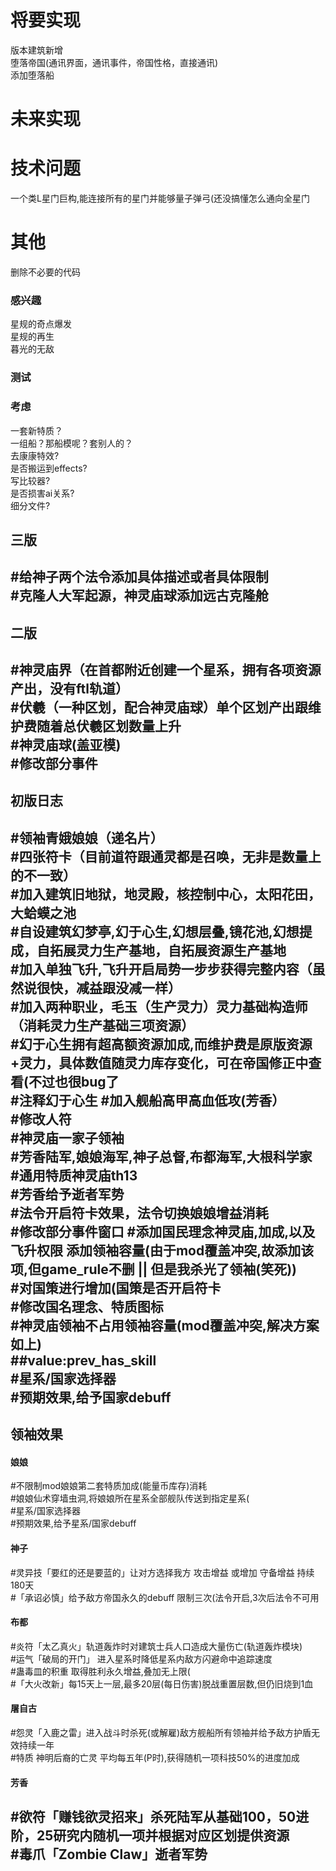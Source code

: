 
# 将要实现  
版本建筑新增  
堕落帝国(通讯界面，通讯事件，帝国性格，直接通讯)  
添加堕落船  
# 未来实现

# 技术问题
  一个类L星门巨构,能连接所有的星门并能够量子弹弓(还没搞懂怎么通向全星门
# 其他
删除不必要的代码  
### 感兴趣
星规的奇点爆发   
星规的再生  
暮光的无敌  

### 测试

### 考虑
一套新特质？  
一组船？那船模呢？套别人的？  
去康康特效?  
是否搬运到effects?  
写比较器?  
是否损害ai关系?  
细分文件?  
  
## 三版
#给神子两个法令添加具体描述或者具体限制  
#克隆人大军起源，神灵庙球添加远古克隆舱  
---
## 二版  
#神灵庙界（在首都附近创建一个星系，拥有各项资源产出，没有ftl轨道）  
#伏羲（一种区划，配合神灵庙球）单个区划产出跟维护费随着总伏羲区划数量上升  
#神灵庙球(盖亚模)  
#修改部分事件  
  ---
## 初版日志  
#领袖青娥娘娘（递名片）  
#四张符卡（目前道符跟通灵都是召唤，无非是数量上的不一致）  
#加入建筑旧地狱，地灵殿，核控制中心，太阳花田，大蛤蟆之池  
#自设建筑幻梦亭,幻于心生,幻想层叠,镜花池,幻想提成，自拓展灵力生产基地，自拓展资源生产基地  
#加入单独飞升,飞升开启局势一步步获得完整内容（虽然说很快，减益跟没减一样）  
#加入两种职业，毛玉（生产灵力）灵力基础构造师（消耗灵力生产基础三项资源）  
#幻于心生拥有超高额资源加成,而维护费是原版资源+灵力，具体数值随灵力库存变化，可在帝国修正中查看(不过也很bug了  
#注释幻于心生
#加入舰船高甲高血低攻(芳香）  
#修改人符  
#神灵庙一家子领袖  
#芳香陆军,娘娘海军,神子总督,布都海军,大根科学家  
#通用特质神灵庙th13  
#芳香给予逝者军势  
#法令开启符卡效果，法令切换娘娘增益消耗  
#修改部分事件窗口
#添加国民理念神灵庙,加成,以及飞升权限 添加领袖容量(由于mod覆盖冲突,故添加该项,但game_rule不删 || 但是我杀光了领袖(笑死))  
#对国策进行增加(国策是否开启符卡  
#修改国名理念、特质图标  
#神灵庙领袖不占用领袖容量(mod覆盖冲突,解决方案如上)  
##value:prev_has_skill  
#星系/国家选择器  
#预期效果,给予国家debuff  
---
## 领袖效果
#### 娘娘  
#不限制mod娘娘第二套特质加成(能量币库存)消耗  
#娘娘仙术穿墙虫洞,将娘娘所在星系全部舰队传送到指定星系(  
#星系/国家选择器  
#预期效果,给予星系/国家debuff  
#### 神子
#灵异技「要红的还是要蓝的」让对方选择我方 攻击增益 或增加 守备增益 持续180天  
#「承诏必慎」给予敌方帝国永久的debuff 限制三次(法令开启,3次后法令不可用  
#### 布都
#炎符「太乙真火」轨道轰炸时对建筑士兵人口造成大量伤亡(轨道轰炸模块)  
#运气「破局的开门」 进入星系时降低星系内敌方闪避命中追踪速度  
#蛊毒皿的积重 取得胜利永久增益,叠加无上限(  
#「大火改新」每15天上一层,最多20层(每日伤害)脱战重置层数,但仍旧烧到1血  
#### 屠自古
#怨灵「入鹿之雷」进入战斗时杀死(或解雇)敌方舰船所有领袖并给予敌方护盾无效持续一年  
#特质 神明后裔的亡灵 平均每五年(P时),获得随机一项科技50%的进度加成  
#### 芳香
#欲符「赚钱欲灵招来」杀死陆军从基础100，50进阶，25研究内随机一项并根据对应区划提供资源  
#毒爪「Zombie Claw」逝者军势  
---
